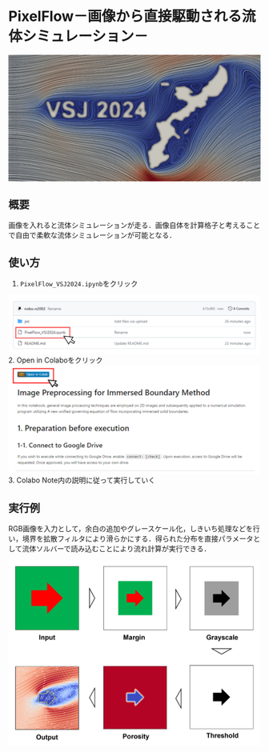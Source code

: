 # PixelFlow－画像から直接駆動される流体シミュレーション－
<div style="display: flex; justify-content: center;">
    <img src="pic/readme03.png" alt="Image 1">
</div>

## 概要

画像を入れると流体シミュレーションが走る．画像自体を計算格子と考えることで自由で柔軟な流体シミュレーションが可能となる．

## 使い方

1. `PixelFlow_VSJ2024.ipynb`をクリック
<div style="display: flex; justify-content: center;">
    <img src="pic/readme01.png" alt="Image 1">
</div>
2. Open in Colaboをクリック
<div style="display: flex; justify-content: center;">
    <img src="pic/readme02.png" alt="Image 1">
</div>
3. Colabo Note内の説明に従って実行していく

## 実行例

RGB画像を入力として，余白の追加やグレースケール化，しきいち処理などを行い，境界を拡散フィルタにより滑らかにする．得られた分布を直接パラメータとして流体ソルバーで読み込むことにより流れ計算が実行できる．

<div style="display: flex; justify-content: center;">
    <img src="pic/ex01.png" alt="Image 1">
</div>
